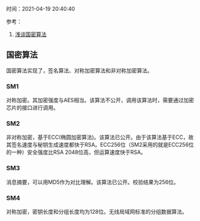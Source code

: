 时间：2021-04-19 20:40:40

参考：

1. [浅谈国密算法](https://juejin.cn/post/6844904114879463438)


## 国密算法

国密算法实现了，签名算法、对称加密算法和非对称加密算法。

### SM1

对称加密。其加密强度与AES相当。该算法不公开，调用该算法时，需要通过加密芯片的接口进行调用。

### SM2

非对称加密，基于ECC(椭圆加密算法)。该算法已公开。由于该算法基于ECC，故其签名速度与秘钥生成速度都快于RSA。ECC256位（SM2采用的就是ECC256位的一种）安全强度比RSA 2048位高，但运算速度快于RSA。

### SM3

消息摘要，可以用MD5作为对比理解。该算法已公开。校验结果为256位。

### SM4

对称加密，密钥长度和分组长度均为128位。无线局域网标准的分组数据算法。
